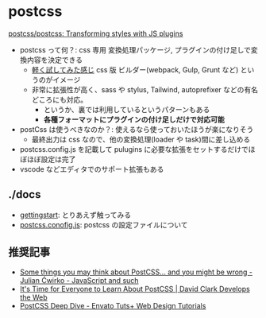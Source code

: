 # postcss

[postcss/postcss: Transforming styles with JS plugins](https://github.com/postcss/postcss)

- postcss って何？: css 専用 変換処理パッケージ, プラグインの付け足しで変換内容を決定できる
  - [軽く試してみた感じ](./gettingstart) css 版 ビルダー(webpack, Gulp, Grunt など) というのがイメージ
  - 非常に拡張性が高く、sass や stylus, Tailwind, autoprefixer などの有名どころにも対応。
    - というか、裏では利用しているというパターンもある
    - **各種フォーマットにプラグインの付け足しだけで対応可能**
- postCss は使うべきなのか？: 使えるなら使っておいたほうが楽になりそう
  - 最終出力は css なので、他の変換処理(loader や task)間に差し込める
- postcss.config.js を記載して pulugins に必要な拡張をセットするだけでほぼほぼ設定は完了
- vscode などエディタでのサポート拡張もある

## ./docs

- [gettingstart](./gettingstart): とりあえず触ってみる
- [postcss.conofig.js](./docs/postcss.config.js.md): postcss の設定ファイルについて

## 推奨記事

- [Some things you may think about PostCSS\.\.\. and you might be wrong \- Julian Ćwirko \- JavaScript and such](https://www.julian.io/articles/postcss.html)
- [It's Time for Everyone to Learn About PostCSS \| David Clark Develops the Web](https://davidtheclark.com/its-time-for-everyone-to-learn-about-postcss/)
- [PostCSS Deep Dive \- Envato Tuts\+ Web Design Tutorials](https://webdesign.tutsplus.com/series/postcss-deep-dive--cms-889)
